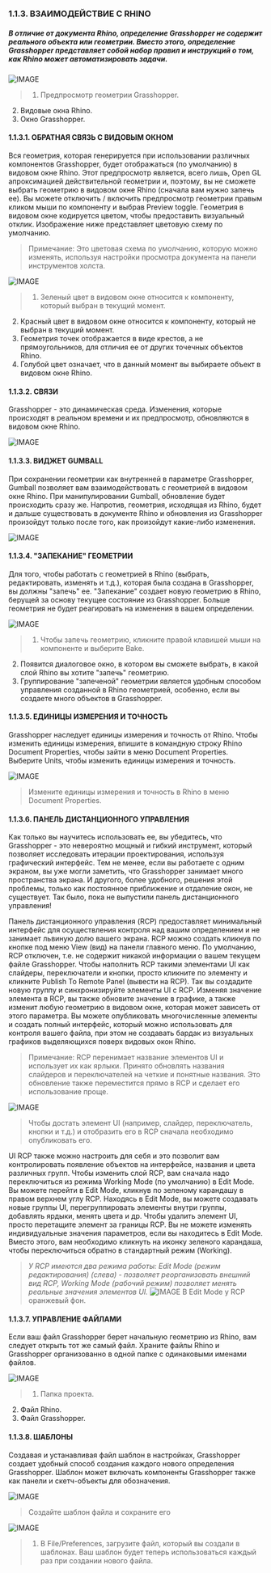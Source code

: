 ### 1.1.3. ВЗАИМОДЕЙСТВИЕ С RHINO

##### В отличие от документа Rhino, определение Grasshopper не содержит реального объекта или геометрии. Вместо этого, определение Grasshopper представляет собой набор правил и инструкций о том, как Rhino может автоматизировать задачи.

![IMAGE](images/1-1-3/1-1-3_001-talking-to-rhino.png)
>1. Предпросмотр геометрии Grasshopper.
2. Видовые окна Rhino.
3. Окно Grasshopper.




#### 1.1.3.1. ОБРАТНАЯ СВЯЗЬ С ВИДОВЫМ ОКНОМ
Вся геометрия, которая генерируется при использовании различных компонентов 
Grasshopper, будет отображаться (по умолчанию) в видовом окне Rhino. Этот 
предпросмотр является, всего лишь, Open GL апроксимацией действительной геометрии
и, поэтому, вы не сможете выбрать геометрию в видовом окне Rhino (сначала вам 
нужно запечь ее). Вы можете отключить / включить предпросмотр геометрии правым
кликом мыши по компоненту и выбрав Preview toggle. Геометрия в видовом окне 
кодируется цветом, чтобы предоставить визуальный отклик. Изображение ниже 
представляет цветовую схему по умолчанию.

>Примечание: Это цветовая схема по умолчанию, которую можно изменять, используя настройки просмотра документа на панели инструментов холста.

![IMAGE](images/1-1-3/1-1-3_002-viewport-feedback.png)
>1. Зеленый цвет в видовом окне относится к компоненту, который выбран в текущий момент.
2. Красный цвет в видовом окне относится к компоненту, который не выбран в текущий момент.
3. Геометрия точек отображается в виде крестов, а не прямоугольников, для отличия ее от других точечных объектов Rhino.
4. Голубой цвет означает, что в данный момент вы выбираете объект в видовом окне Rhino.

#### 1.1.3.2. СВЯЗИ
Grasshopper - это динамическая среда. Изменения, которые происходят в реальном 
времени и их предпросмотр, обновляются в видовом окне Rhino.

![IMAGE](images/1-1-3/1-1-3_003-live-wires.png)

#### 1.1.3.3. ВИДЖЕТ GUMBALL
При сохранении геометрии как внутренней в параметре Grasshopper, Gumball 
позволяет вам взаимодействовать с геометрией в видовом окне Rhino. При 
манипулировании Gumball, обновление будет происходить сразу же. Напротив, геометрия, 
исходящая из Rhino, будет и дальше существовать в документе Rhino и обновления 
из Grasshopper произойдут только после того, как произойдут какие-либо изменения.

![IMAGE](images/1-1-3/1-1-3_004-gumball.png)

#### 1.1.3.4. "ЗАПЕКАНИЕ" ГЕОМЕТРИИ
Для того, чтобы работать с геометрией в Rhino (выбрать, редактировать, изменять и т.д.), 
которая была создана в Grasshopper, вы должны "запечь" ее. "Запекание" создает новую
геометрию в Rhino, берущей за основу текущее состояние из Grasshopper. Больше геометрия 
не будет реагировать на изменения в вашем определении.

![IMAGE](images/1-1-3/1-1-3_005-baking.png)
>1. Чтобы запечь геометрию, кликните правой клавишей мыши на компоненте и выберите Bake.
2. Появится диалоговое окно, в котором вы сможете выбрать, в какой слой Rhino вы хотите "запечь" геометрию.
3. Группирование "запеченой" геометрии является удобным способом управления созданной в Rhino геометрией, особенно, если вы создаете много объектов в Grasshopper.


#### 1.1.3.5. ЕДИНИЦЫ ИЗМЕРЕНИЯ И ТОЧНОСТЬ
Grasshopper наследует единицы измерения и точность от Rhino. Чтобы изменить 
единицы измерения, впишите в командную строку Rhino Document Properties, 
чтобы зайти в меню  Document Properties. Выберите Units, чтобы изменить 
единицы измерения и точность.

![IMAGE](images/1-1-3/1-1-3_006-units.png)
>Измените единицы измерения и точность в Rhino в меню Document Properties.

#### 1.1.3.6. ПАНЕЛЬ ДИСТАНЦИОННОГО УПРАВЛЕНИЯ
Как только вы научитесь использовать ее, вы убедитесь, что Grasshopper - это 
невероятно мощный и гибкий инструмент, который позволяет исследовать итерации 
проектирования, используя графический интерфейс. Тем не менее, если вы работаете
с одним экраном, вы уже могли заметить, что Grasshopper занимает много пространства
экрана. И другого, более удобного, решения этой проблемы, только как постоянное
приближение и отдаление окон, не существует. Так было, пока не выпустили панель дистанционного управления!

Панель дистанционного управления (RCP) предоставляет минимальный интерфейс для 
осуществления контроля над вашим определением и не занимает львиную долю вашего
экрана. RCP можно создать кликнув по кнопке под меню View (вид) на панели 
главного меню. По умолчанию, RCP отключен, т.е. не содержит никакой информации
о вашем текущем файле Grasshopper. Чтобы наполнить RCP такими элементами UI как
слайдеры, переключатели и кнопки, просто кликните по элементу и кликните 
Publish To Remote Panel (вывести на RCP). Так вы создадите новую группу и 
синхронизируйте элементы UI с RCP. Изменяя значение элемента в RCP, вы также обновите
значение в графике, а также изменит любую геометрию в видовом окне, которая может
зависеть от этого параметра. Вы можете опубликовать многочисленные элементы и 
создать полный интерфейс, который можно использовать для контроля вашего файла, 
при этом не создавать бардак из визуальных графиков выделяющихся поверх видовых окон Rhino.

>Примечание: RCP перенимает название элементов UI и использует их как ярлыки. Принято обновлять названия слайдеров и переключателей на четкие и понятные названия. Это обновление также переместится прямо в RCP и сделает его использование проще.


![IMAGE](images/1-1-3/1-1-3_007-remote-control1.png)
> Чтобы достать элемент UI (например, слайдер, переключатель, кнопки и т.д.) и отобразить его в RCP сначала необходимо опубликовать его.

UI RCP также можно настроить для себя и это позволит вам контролировать появление
объектов на интерфейсе, названия и цвета различных групп. Чтобы изменить слой RCP,
вам сначала надо переключиться из режима Working Mode (по умолчанию) в Edit Mode.
Вы можете перейти в Edit Mode, кликнув по зеленому карандашу в правом верхнем углу
RCP. Находясь в Edit Mode, вы можете создавать новые группы UI, перегруппировать
элементы внутри группы, добавлять ярдыки, менять цвета и др. Чтобы удалить элемент
UI, просто перетащите элемент за границы RCP. Вы не можете изменять индивидуальные
значения параметров, если вы находитесь в Edit Mode. Вместо этого, вам необходимо 
кликнуть на иконку зеленого карандаша, чтобы переключиться обратно в стандартный режим (Working).

>_У RCP имеются два режима работы: Edit Mode (режим редактирования) (слева) - позволяет реорганизовать внешний вид RCP, Working Mode (рабочий режим) позволяет менять реальные значения элементов UI._
![IMAGE](images/1-1-3/1-1-3_008-remote2.png)
>В Edit Mode у RCP оранжевый фон.




#### 1.1.3.7. УПРАВЛЕНИЕ ФАЙЛАМИ
Если ваш файл Grasshopper берет начальную геометрию из Rhino, вам следует 
открыть тот же самый файл. Храните файлы Rhino и Grasshopper организованно в
одной папке с одинаковыми именами файлов.

![IMAGE](images/1-1-3/1-1-3_009-file-management.png)
>1. Папка проекта.
2. Файл Rhino.
3. Файл Grasshopper.

#### 1.1.3.8. ШАБЛОНЫ
Создавая и устанавливая файл шаблон в настройках, Grasshopper создает
удобный способ создания каждого нового определения Grasshopper. Шаблон
может включать компоненты Grasshopper также как панели и скетч-объекты 
для обозначения.


![IMAGE](images/1-1-3/1-1-3_010-templates.png)
>Создайте шаблон файла и сохраните его

![IMAGE](images/1-1-3/1-1-3_011-templates2.png)
>1. В File/Preferences, загрузите файл, который вы создали в шаблонах. Ваш шаблон будет теперь использоваться каждый раз при создании нового файла.

